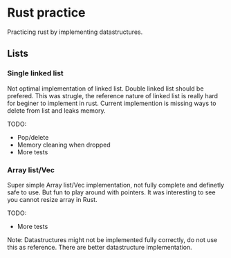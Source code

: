 # Rust practice
Practicing rust by implementing datastructures.

## Lists
### Single linked list
Not optimal implementation of linked list. Double linked list should be prefered.
This was strugle, the reference nature of linked list is really hard for beginer to implement in rust.
Current implemention is missing ways to delete from list and leaks memory.

TODO:
- Pop/delete 
- Memory cleaning when dropped 
- More tests

### Array list/Vec
Super simple Array list/Vec implementation, not fully complete and definetly safe to use. But fun to play around with pointers.
It was interesting to see you cannot resize array in Rust.

TODO:
- More tests


Note:
Datastructures might not be implemented fully correctly, do not use this as reference.
There are better datastructure implementation.
